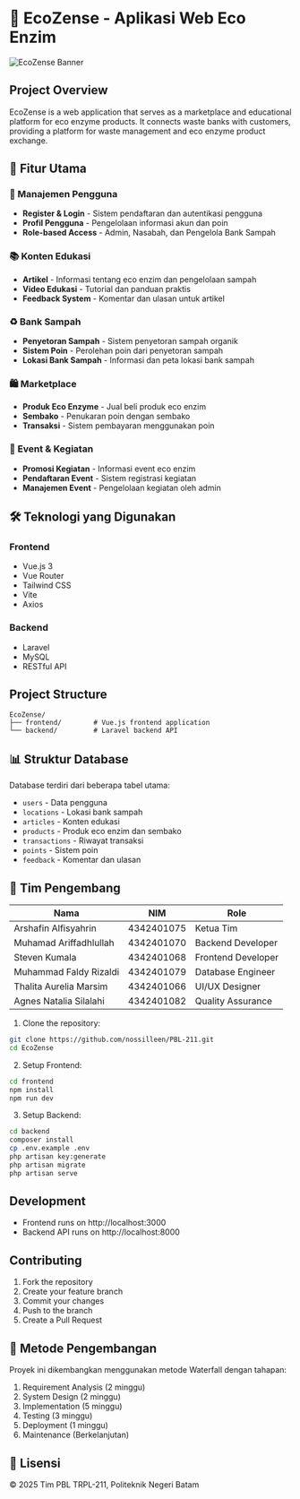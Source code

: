 # 🌱 EcoZense - Aplikasi Web Eco Enzim

![EcoZense Banner](https://media.discordapp.net/attachments/918866718326145084/1351791694592348191/file.jpg?ex=67dba99f&is=67da581f&hm=d91ed4db7a8075f095cf5f46d5ed59000d3b2353c36b5d3629ae8998e30fa46c&=&format=webp&width=625&height=625)

## Project Overview

EcoZense is a web application that serves as a marketplace and educational platform for eco enzyme products. It connects waste banks with customers, providing a platform for waste management and eco enzyme product exchange.

## 🚀 Fitur Utama

### 👤 Manajemen Pengguna
- **Register & Login** - Sistem pendaftaran dan autentikasi pengguna
- **Profil Pengguna** - Pengelolaan informasi akun dan poin
- **Role-based Access** - Admin, Nasabah, dan Pengelola Bank Sampah

### 📚 Konten Edukasi
- **Artikel** - Informasi tentang eco enzim dan pengelolaan sampah
- **Video Edukasi** - Tutorial dan panduan praktis
- **Feedback System** - Komentar dan ulasan untuk artikel

### ♻️ Bank Sampah
- **Penyetoran Sampah** - Sistem penyetoran sampah organik
- **Sistem Poin** - Perolehan poin dari penyetoran sampah
- **Lokasi Bank Sampah** - Informasi dan peta lokasi bank sampah

### 🛍️ Marketplace
- **Produk Eco Enzyme** - Jual beli produk eco enzim
- **Sembako** - Penukaran poin dengan sembako
- **Transaksi** - Sistem pembayaran menggunakan poin

### 📅 Event & Kegiatan
- **Promosi Kegiatan** - Informasi event eco enzim
- **Pendaftaran Event** - Sistem registrasi kegiatan
- **Manajemen Event** - Pengelolaan kegiatan oleh admin

## 🛠️ Teknologi yang Digunakan

### Frontend
- Vue.js 3
- Vue Router
- Tailwind CSS
- Vite
- Axios
### Backend
- Laravel
- MySQL
- RESTful API

## Project Structure

```
EcoZense/
├── frontend/        # Vue.js frontend application
└── backend/         # Laravel backend API
```

## 📊 Struktur Database

Database terdiri dari beberapa tabel utama:
- `users` - Data pengguna
- `locations` - Lokasi bank sampah
- `articles` - Konten edukasi
- `products` - Produk eco enzim dan sembako
- `transactions` - Riwayat transaksi
- `points` - Sistem poin
- `feedback` - Komentar dan ulasan

## 👥 Tim Pengembang

| Nama | NIM | Role |
|------|-----|------|
| Arshafin Alfisyahrin | 4342401075 | Ketua Tim |
| Muhamad Ariffadhlullah | 4342401070 | Backend Developer |
| Steven Kumala | 4342401068 | Frontend Developer |
| Muhammad Faldy Rizaldi | 4342401079 | Database Engineer |
| Thalita Aurelia Marsim | 4342401066 | UI/UX Designer |
| Agnes Natalia Silalahi | 4342401082 | Quality Assurance |

1. Clone the repository:
```bash
git clone https://github.com/nossilleen/PBL-211.git
cd EcoZense
```

2. Setup Frontend:
```bash
cd frontend
npm install
npm run dev
```

3. Setup Backend:
```bash
cd backend
composer install
cp .env.example .env
php artisan key:generate
php artisan migrate
php artisan serve
```

## Development

- Frontend runs on http://localhost:3000
- Backend API runs on http://localhost:8000

## Contributing

1. Fork the repository
2. Create your feature branch
3. Commit your changes
4. Push to the branch
5. Create a Pull Request

## 📝 Metode Pengembangan

Proyek ini dikembangkan menggunakan metode Waterfall dengan tahapan:
1. Requirement Analysis (2 minggu)
2. System Design (2 minggu)
3. Implementation (5 minggu)
4. Testing (3 minggu)
5. Deployment (1 minggu)
6. Maintenance (Berkelanjutan)

## 📄 Lisensi

© 2025 Tim PBL TRPL-211, Politeknik Negeri Batam 